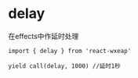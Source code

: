 # delay

在effects中作延时处理

```
import { delay } from 'react-wxeap'

yield call(delay, 1000) //延时1秒
```